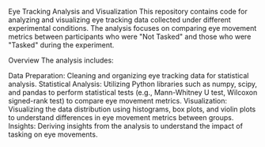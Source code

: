 Eye Tracking Analysis and Visualization
This repository contains code for analyzing and visualizing eye tracking data collected under different experimental conditions. The analysis focuses on comparing eye movement metrics between participants who were "Not Tasked" and those who were "Tasked" during the experiment.

Overview
The analysis includes:

Data Preparation: Cleaning and organizing eye tracking data for statistical analysis.
Statistical Analysis: Utilizing Python libraries such as numpy, scipy, and pandas to perform statistical tests (e.g., Mann-Whitney U test, Wilcoxon signed-rank test) to compare eye movement metrics.
Visualization: Visualizing the data distribution using histograms, box plots, and violin plots to understand differences in eye movement metrics between groups.
Insights: Deriving insights from the analysis to understand the impact of tasking on eye movements.
